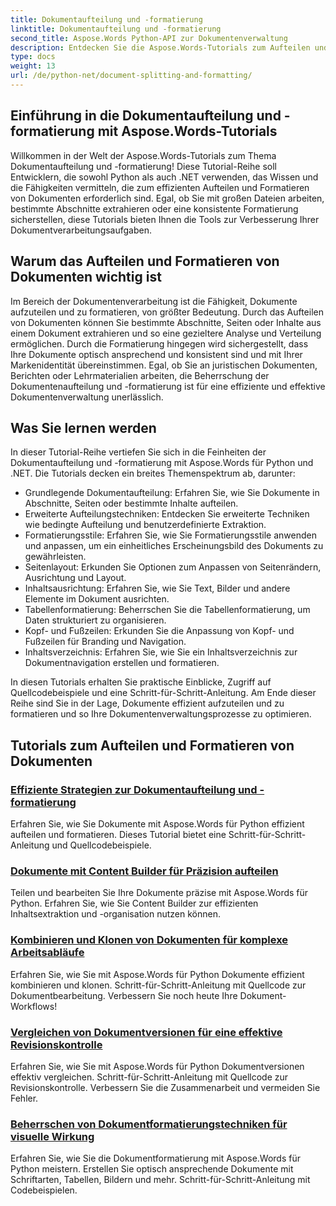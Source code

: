 ```yaml
---
title: Dokumentaufteilung und -formatierung
linktitle: Dokumentaufteilung und -formatierung
second_title: Aspose.Words Python-API zur Dokumentenverwaltung
description: Entdecken Sie die Aspose.Words-Tutorials zum Aufteilen und Formatieren von Dokumenten in Python und .NET. Lernen Sie, Dokumente effizient aufzuteilen und zu formatieren und so Ihre Dokumentverarbeitungsaufgaben zu verbessern.
type: docs
weight: 13
url: /de/python-net/document-splitting-and-formatting/
---
```


## Einführung in die Dokumentaufteilung und -formatierung mit Aspose.Words-Tutorials

Willkommen in der Welt der Aspose.Words-Tutorials zum Thema Dokumentaufteilung und -formatierung! Diese Tutorial-Reihe soll Entwicklern, die sowohl Python als auch .NET verwenden, das Wissen und die Fähigkeiten vermitteln, die zum effizienten Aufteilen und Formatieren von Dokumenten erforderlich sind. Egal, ob Sie mit großen Dateien arbeiten, bestimmte Abschnitte extrahieren oder eine konsistente Formatierung sicherstellen, diese Tutorials bieten Ihnen die Tools zur Verbesserung Ihrer Dokumentverarbeitungsaufgaben.

## Warum das Aufteilen und Formatieren von Dokumenten wichtig ist

Im Bereich der Dokumentenverarbeitung ist die Fähigkeit, Dokumente aufzuteilen und zu formatieren, von größter Bedeutung. Durch das Aufteilen von Dokumenten können Sie bestimmte Abschnitte, Seiten oder Inhalte aus einem Dokument extrahieren und so eine gezieltere Analyse und Verteilung ermöglichen. Durch die Formatierung hingegen wird sichergestellt, dass Ihre Dokumente optisch ansprechend und konsistent sind und mit Ihrer Markenidentität übereinstimmen. Egal, ob Sie an juristischen Dokumenten, Berichten oder Lehrmaterialien arbeiten, die Beherrschung der Dokumentenaufteilung und -formatierung ist für eine effiziente und effektive Dokumentenverwaltung unerlässlich.

## Was Sie lernen werden

In dieser Tutorial-Reihe vertiefen Sie sich in die Feinheiten der Dokumentaufteilung und -formatierung mit Aspose.Words für Python und .NET. Die Tutorials decken ein breites Themenspektrum ab, darunter:

- Grundlegende Dokumentaufteilung: Erfahren Sie, wie Sie Dokumente in Abschnitte, Seiten oder bestimmte Inhalte aufteilen.
- Erweiterte Aufteilungstechniken: Entdecken Sie erweiterte Techniken wie bedingte Aufteilung und benutzerdefinierte Extraktion.
- Formatierungsstile: Erfahren Sie, wie Sie Formatierungsstile anwenden und anpassen, um ein einheitliches Erscheinungsbild des Dokuments zu gewährleisten.
- Seitenlayout: Erkunden Sie Optionen zum Anpassen von Seitenrändern, Ausrichtung und Layout.
- Inhaltsausrichtung: Erfahren Sie, wie Sie Text, Bilder und andere Elemente im Dokument ausrichten.
- Tabellenformatierung: Beherrschen Sie die Tabellenformatierung, um Daten strukturiert zu organisieren.
- Kopf- und Fußzeilen: Erkunden Sie die Anpassung von Kopf- und Fußzeilen für Branding und Navigation.
- Inhaltsverzeichnis: Erfahren Sie, wie Sie ein Inhaltsverzeichnis zur Dokumentnavigation erstellen und formatieren.

In diesen Tutorials erhalten Sie praktische Einblicke, Zugriff auf Quellcodebeispiele und eine Schritt-für-Schritt-Anleitung. Am Ende dieser Reihe sind Sie in der Lage, Dokumente effizient aufzuteilen und zu formatieren und so Ihre Dokumentenverwaltungsprozesse zu optimieren.

## Tutorials zum Aufteilen und Formatieren von Dokumenten
### [Effiziente Strategien zur Dokumentaufteilung und -formatierung](./split-format-documents/)
Erfahren Sie, wie Sie Dokumente mit Aspose.Words für Python effizient aufteilen und formatieren. Dieses Tutorial bietet eine Schritt-für-Schritt-Anleitung und Quellcodebeispiele.
### [Dokumente mit Content Builder für Präzision aufteilen](./divide-documents-content-builder/)
Teilen und bearbeiten Sie Ihre Dokumente präzise mit Aspose.Words für Python. Erfahren Sie, wie Sie Content Builder zur effizienten Inhaltsextraktion und -organisation nutzen können.
### [Kombinieren und Klonen von Dokumenten für komplexe Arbeitsabläufe](./combine-clone-documents/)
Erfahren Sie, wie Sie mit Aspose.Words für Python Dokumente effizient kombinieren und klonen. Schritt-für-Schritt-Anleitung mit Quellcode zur Dokumentbearbeitung. Verbessern Sie noch heute Ihre Dokument-Workflows!
### [Vergleichen von Dokumentversionen für eine effektive Revisionskontrolle](./compare-document-versions/)
Erfahren Sie, wie Sie mit Aspose.Words für Python Dokumentversionen effektiv vergleichen. Schritt-für-Schritt-Anleitung mit Quellcode zur Revisionskontrolle. Verbessern Sie die Zusammenarbeit und vermeiden Sie Fehler.
### [Beherrschen von Dokumentformatierungstechniken für visuelle Wirkung](./document-formatting-techniques/)
Erfahren Sie, wie Sie die Dokumentformatierung mit Aspose.Words für Python meistern. Erstellen Sie optisch ansprechende Dokumente mit Schriftarten, Tabellen, Bildern und mehr. Schritt-für-Schritt-Anleitung mit Codebeispielen.